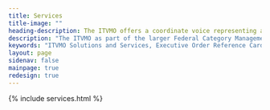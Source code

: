 ```yaml
---
title: Services
title-image: ""
heading-description: The ITVMO offers a coordinate voice representing agency IT buyers to the vendor community providing domain expertise in OEM and acquisition strategy, market and data intelligence, customer support, small business support, as well as IT policy and catgegory management.
description: "The ITVMO as part of the larger Federal Category Management Framework, works in tandem with the Governmentwide IT Category Program to drive down federal IT costs through compliance, spend under management, and cost avoidance. The ITVMO offers a mix of accredited and general session forums for educational training and upskilling our IT and acquisition workforce. The ITVMO combines collections of data to form predictive narratives and increases use of disparate data through guides and how-to aids to better IT acquisition decision-making, governmentwide. The ITVMO provides thought leadership, consulting, and research services in IT policy, acquisitions, technology adoption, and data analytics to inform agency acquisition strategies and increase interoperability through modernization across government. The ITVMO boosts small business utilization and participation in the Federal IT marketplace by promoting best practices to improve small businesses access to government contracting and agency identification of where to use small businesses to achieve their mission goals."
keywords: "ITVMO Solutions and Services, Executive Order Reference Cards, Governmentwide IT Cost Avoidance Methodology, Cyber Buying Solutions, Governmentwide Strategic Solutions for Desktops and Laptops, Agency Knowledge Sharing, IT Buyers Toolkit, IT Buyers Community of Practice, Market Research & Studies, Contract Data Elements Guide, Federal Data IT Acquisition & Spend Tools: How-To’s, Contract Review Service, Acquisition Policy Guidance & Strategies, OEM Assessments & Buyers Guides, Integrated Data Collection (IDC) Reporting, Small Business, COP, Events, Policy, OEM Product Buying and Licensing Agreements, Contract Review Service Request, Emerging Technology, FinOps, EULAs/Terms and Conditions"
layout: page
sidenav: false
mainpage: true
redesign: true
---
```


  <section id="main-page-content" class="usa-graphic-list margin-bottom-4 grid-container padding-0">
    <section id="page-directory" class="grid-container padding-0"></section>
    <div class="grid-container grid-container margin-0 padding-0">
            {% include services.html %}
    </div>
  </section>
